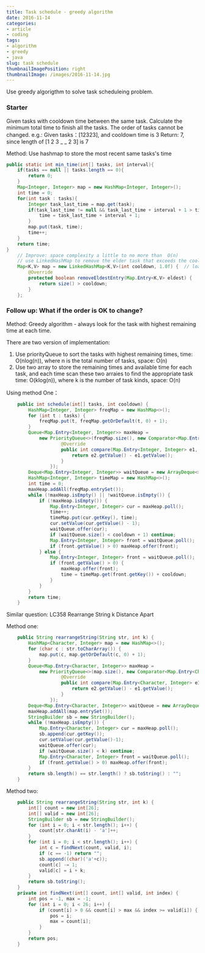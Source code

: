 ```yaml
---
title: Task schedule - greedy algorithm
date: 2016-11-14
categories:
- article
- coding
tags:
- algorithm
- greedy
- java
slug: task schedule
thumbnailImagePosition: right
thumbnailImage: /images/2016-11-14.jpg
---
```


Use greedy algorigthm to solve task scheduleing problem.
<!--more-->

### Starter

Given tasks with cooldown time between the same task. Calculate the minimum total time to finish all the tasks. The order of tasks cannot be changed.
e.g.:
    Given tasks：[12323], and cooldown time is 3
    Return: 7, since length of [1 2 3 _ _ 2 3] is 7

Method: Use hashmap to store the most recent same tasks's time

```java
public static int min_time(int[] tasks, int interval){
    if(tasks == null || tasks.length == 0){
        return 0;
    }
    Map<Integer, Integer> map = new HashMap<Integer, Integer>();
    int time = 0;
    for(int task : tasks){
        Integer task_last_time = map.get(task);
        if(task_last_time != null && task_last_time + interval + 1 > time){
            time = task_last_time + interval + 1;
        }
        map.put(task, time);
        time++;
    }
    return time;
}
    // Improve: space complexity a little to no more than  O(n)
    // use LinkedHashMap to remove the elder task that exceeds the cooldown time
    Map<K,V> map = new LinkedHashMap<K,V>(int cooldown, 1.0f) {  // load factor 1.0
        @Override
        protected boolean removeEldestEntry(Map.Entry<K,V> eldest) {
            return size() > cooldown;
        }
    };

```

### Follow up: What if the order is OK to change?

Method: Greedy algorithm - always look for the task with highest remaining time at each time.

There are two version of implementation:

1. Use priorityQueue to sort the tasks with highest remaining times, time: O(nlog(n)), where n is the total number of tasks, space: O(n)
2. Use two array to store the remaining times and available time for each task, and each time scan these two arraies to find the appropriate task time: O(klog(n)), where k is the number of task kinds, space: O(n)

Using method One：

```java
    public int schedule(int[] tasks, int cooldown) {
        HashMap<Integer, Integer> freqMap = new HashMap<>();
        for (int t : tasks) {
            freqMap.put(t, freqMap.getOrDefault(t, 0) + 1);
        }
        Queue<Map.Entry<Integer, Integer>> maxHeap =
            new PriorityQueue<>(freqMap.size(), new Comparator<Map.Entry<Integer, Integer>>() {
                    @Override
                    public int compare(Map.Entry<Integer, Integer> e1, Map.Entry<Integer, Integer> e2) {
                        return e2.getValue() - e1.getValue();
                    }
                });
        Deque<Map.Entry<Integer, Integer>> waitQueue = new ArrayDeque<>();
        HashMap<Integer, Integer> timeMap = new HashMap<>();
        int time = 0;
        maxHeap.addAll(freqMap.entrySet());        
        while (!maxHeap.isEmpty() || !waitQueue.isEmpty()) {
            if (!maxHeap.isEmpty()) {
                Map.Entry<Integer, Integer> cur = maxHeap.poll();
                time++;
                timeMap.put(cur.getKey(), time);
                cur.setValue(cur.getValue() - 1);
                waitQueue.offer(cur);
                if (waitQueue.size() < cooldown + 1) continue;
                Map.Entry<Integer, Integer> front = waitQueue.poll();
                if (front.getValue() > 0) maxHeap.offer(front);
            } else {
                Map.Entry<Integer, Integer> front = waitQueue.poll();
                if (front.getValue() > 0) {
                    maxHeap.offer(front);
                    time = timeMap.get(front.getKey()) + cooldown;
                }
            }
        }
        return time;
    }        
```


Similar question: LC358 Rearrange String k Distance Apart

Method one: 

```java
    public String rearrangeString(String str, int k) {
        HashMap<Character, Integer> map = new HashMap<>();
        for (char c : str.toCharArray()) {
            map.put(c, map.getOrDefault(c, 0) + 1);
        }
        Queue<Map.Entry<Character, Integer>> maxHeap =
            new PriorityQueue<>(map.size(), new Comparator<Map.Entry<Character, Integer>>() {
                    @Override
                    public int compare(Map.Entry<Character, Integer> e1, Map.Entry<Character, Integer> e2) {
                        return e2.getValue() - e1.getValue();
                    }
                });
        Deque<Map.Entry<Character, Integer>> waitQueue = new ArrayDeque<>();
        maxHeap.addAll(map.entrySet());
        StringBuilder sb = new StringBuilder();
        while (!maxHeap.isEmpty()) {
            Map.Entry<Character, Integer> cur = maxHeap.poll();
            sb.append(cur.getKey());
            cur.setValue(cur.getValue()-1);
            waitQueue.offer(cur);
            if (waitQueue.size() < k) continue;
            Map.Entry<Character, Integer> front = waitQueue.poll();
            if (front.getValue() > 0) maxHeap.offer(front);
        }
        return sb.length() == str.length() ? sb.toString() : "";
    }
```

Method two: 

```java
    public String rearrangeString(String str, int k) {
        int[] count = new int[26];
        int[] valid = new int[26];
        StringBuilder sb = new StringBuilder();
        for (int i = 0; i < str.length(); i++) {
            count[str.charAt(i) - 'a']++;
        }
        for (int i = 0; i < str.length(); i++) {
            int c = findNext(count, valid, i);
            if (c == -1) return "";
            sb.append((char)('a'+c));
            count[c] -= 1;
            valid[c] = i + k;
        }
        return sb.toString();
    }
    private int findNext(int[] count, int[] valid, int index) {
        int pos = -1, max = -1;
        for (int i = 0; i < 26; i++) {
            if (count[i] > 0 && count[i] > max && index >= valid[i]) {
                pos = i;
                max = count[i];
            }
        }
        return pos;
    }
```